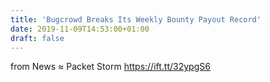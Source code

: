 ```yaml
---
title: 'Bugcrowd Breaks Its Weekly Bounty Payout Record'
date: 2019-11-09T14:53:00+01:00
draft: false
---
```


  
  
from News ≈ Packet Storm https://ift.tt/32ypgS6